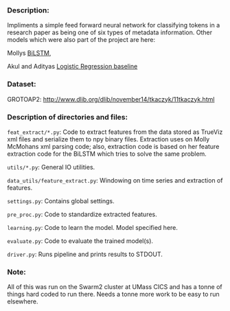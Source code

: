### Description:
Impliments a simple feed forward neural network for classifying tokens in
a research paper as being one of six types of metadata information. Other 
models which were also part of the project are here:

Mollys [BiLSTM](https://github.com/mmcmahon13/deep-metadata-extraction), 

Akul and Adityas [Logistic Regression baseline](https://github.com/akuls/crf-pdf-parsing)
    
### Dataset:
GROTOAP2: http://www.dlib.org/dlib/november14/tkaczyk/11tkaczyk.html

### Description of directories and files:
`feat_extract/*.py`: Code to extract features from the data stored as TrueViz xml files and serialize them to npy binary files. Extraction uses on Molly McMohans xml parsing code; also, extraction code is based on her feature extraction code for the BiLSTM which tries to solve the same problem.

`utils/*.py`: General IO utilities.

`data_utils/feature_extract.py`: Windowing on time series and extraction of features.

`settings.py`: Contains global settings.
    
`pre_proc.py`: Code to standardize extracted features.

`learning.py`: Code to learn the model. Model specified here.

`evaluate.py`: Code to evaluate the trained model(s).

`driver.py`: Runs pipeline and prints results to STDOUT.

### Note:
All of this was run on the Swarm2 cluster at UMass CICS and has a tonne of things hard coded to run there. Needs a tonne more work to be easy to run elsewhere.
